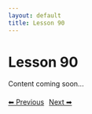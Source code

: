 ```yaml
---
layout: default
title: Lesson 90
---
```


# Lesson 90

Content coming soon...

<div style="margin-top: 20px;">
<a href="/docs/Intermediate/Lessons/lesson_89.md" style="margin-right: 10px;">⬅ Previous</a><a href="/docs/Intermediate/Lessons/lesson_91.md">Next ➡</a>
</div>
